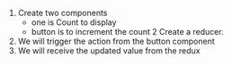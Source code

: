 
1. Create two components 
    - one is Count to display 
    - button is  to increment the count
2  Create a reducer.
3. We will trigger the action from the button component
4. We will receive the updated value from the redux